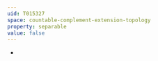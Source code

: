 ```yaml
---
uid: T015327
space: countable-complement-extension-topology
property: separable
value: false
---
```

-

